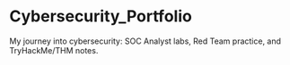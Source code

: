 # Cybersecurity_Portfolio
My journey into cybersecurity: SOC Analyst labs, Red Team practice, and TryHackMe/THM notes.
